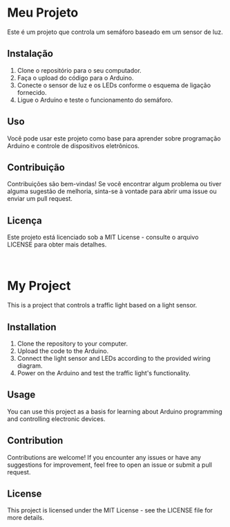 # Meu Projeto

Este é um projeto que controla um semáforo baseado em um sensor de luz.

## Instalação

1. Clone o repositório para o seu computador.
2. Faça o upload do código para o Arduino.
3. Conecte o sensor de luz e os LEDs conforme o esquema de ligação fornecido.
4. Ligue o Arduíno e teste o funcionamento do semáforo.

## Uso

Você pode usar este projeto como base para aprender sobre programação Arduino e controle de dispositivos eletrônicos.

## Contribuição

Contribuições são bem-vindas! Se você encontrar algum problema ou tiver alguma sugestão de melhoria, sinta-se à vontade para abrir uma issue ou enviar um pull request.

## Licença

Este projeto está licenciado sob a MIT License - consulte o arquivo LICENSE para obter mais detalhes.

<br>

# My Project

This is a project that controls a traffic light based on a light sensor.

## Installation

1. Clone the repository to your computer.
2. Upload the code to the Arduino.
3. Connect the light sensor and LEDs according to the provided wiring diagram.
4. Power on the Arduino and test the traffic light's functionality.

## Usage

You can use this project as a basis for learning about Arduino programming and controlling electronic devices.

## Contribution

Contributions are welcome! If you encounter any issues or have any suggestions for improvement, feel free to open an issue or submit a pull request.

## License

This project is licensed under the MIT License - see the LICENSE file for more details.